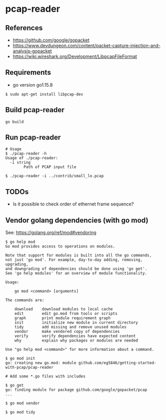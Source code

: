 # pcap-reader

## References
* https://github.com/google/gopacket
* https://www.devdungeon.com/content/packet-capture-injection-and-analysis-gopacket
* https://wiki.wireshark.org/Development/LibpcapFileFormat

## Requirements
* go version go1.15.8

```
$ sudo apt-get install libpcap-dev
```

## Build pcap-reader
```
go build
```

## Run pcap-reader
```
# Usage
$ ./pcap-reader -h
Usage of ./pcap-reader:
  -i string
    	Path of PCAP input file

$ ./pcap-reader -i ../contrib/small_lo.pcap
```

## TODOs
* Is it possible to check order of ethernet frame sequence?

## Vendor golang dependencies (with go mod)
See: https://golang.org/ref/mod#vendoring

```
$ go help mod
Go mod provides access to operations on modules.

Note that support for modules is built into all the go commands,
not just 'go mod'. For example, day-to-day adding, removing, upgrading,
and downgrading of dependencies should be done using 'go get'.
See 'go help modules' for an overview of module functionality.

Usage:

	go mod <command> [arguments]

The commands are:

	download    download modules to local cache
	edit        edit go.mod from tools or scripts
	graph       print module requirement graph
	init        initialize new module in current directory
	tidy        add missing and remove unused modules
	vendor      make vendored copy of dependencies
	verify      verify dependencies have expected content
	why         explain why packages or modules are needed

Use "go help mod <command>" for more information about a command.

$ go mod init
go: creating new go.mod: module github.com/eg5846/getting-started-with-pcap/pcap-reader

# Add some *.go files with includes

$ go get
go: finding module for package github.com/google/gopacket/pcap
...

$ go mod vendor

$ go mod tidy
```
